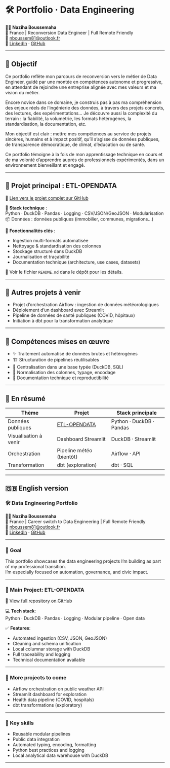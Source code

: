 
# 🛠️ Portfolio · Data Engineering

👩‍💻 **Naziha Boussemaha**  
📍 France | Reconversion Data Engineer | Full Remote Friendly  
📧 nboussem81@outlook.fr  
🔗 [LinkedIn](https://www.linkedin.com/in/nabdb2a441200/) · [GitHub](https://github.com/Nha-Bssha/)

---

## 🎯 Objectif

Ce portfolio reflète mon parcours de reconversion vers le métier de Data Engineer, guidé par une montée en compétences autonome et progressive, en attendant de rejoindre une entreprise alignée avec mes valeurs et ma vision du métier.

Encore novice dans ce domaine, je construis pas à pas ma compréhension des enjeux réels de l’ingénierie des données, à travers des projets concrets, des lectures, des expérimentations… Je découvre aussi la complexité du terrain : la fiabilité, la volumétrie, les formats hétérogènes, la standardisation, la documentation, etc.

Mon objectif est clair : mettre mes compétences au service de projets sincères, humains et à impact positif, qu’il s’agisse de données publiques, de transparence démocratique, de climat, d’éducation ou de santé.

Ce portfolio témoigne à la fois de mon apprentissage technique en cours et de ma volonté d’apprendre auprès de professionnels expérimentés, dans un environnement bienveillant et engagé.

---

## 🧱 Projet principal : ETL-OPENDATA

📂 [Lien vers le projet complet sur GitHub](https://github.com/Nha-Bssha/etl-opendata)

🔧 **Stack technique** :  
Python · DuckDB · Pandas · Logging · CSV/JSON/GeoJSON · Modularisation  
📦 Données : données publiques (immobilier, communes, migrations…)

🧩 **Fonctionnalités clés** :
- Ingestion multi-formats automatisée
- Nettoyage & standardisation des colonnes
- Stockage structuré dans DuckDB
- Journalisation et traçabilité
- Documentation technique (architecture, use cases, datasets)

📎 Voir le fichier `README.md` dans le dépôt pour les détails.

---

## 📁 Autres projets à venir

- Projet d’orchestration Airflow : ingestion de données météorologiques
- Déploiement d’un dashboard avec Streamlit
- Pipeline de données de santé publiques (COVID, hôpitaux)
- Initiation à dbt pour la transformation analytique

---

## 🧠 Compétences mises en œuvre

- ✨ Traitement automatisé de données brutes et hétérogènes
- 🏗️ Structuration de pipelines réutilisables
- 💾 Centralisation dans une base typée (DuckDB, SQL)
- 🧼 Normalisation des colonnes, typage, encodage
- 🧾 Documentation technique et reproductibilité

---

## 🔎 En résumé

| Thème                  | Projet                          | Stack principale         |
|------------------------|----------------------------------|--------------------------|
| Données publiques      | [ETL-OPENDATA](https://github.com/Nha-Bssha/etl-opendata) | Python · DuckDB · Pandas |
| Visualisation à venir  | Dashboard Streamlit              | DuckDB · Streamlit       |
| Orchestration          | Pipeline météo (bientôt)         | Airflow · API            |
| Transformation         | dbt (exploration)                | dbt · SQL                |

---

## 🇬🇧 English version

### 🛠️ Data Engineering Portfolio

👩‍💻 **Naziha Boussemaha**  
📍 France | Career switch to Data Engineering | Full Remote Friendly  
📧 nboussem81@outlook.fr  
🔗 [LinkedIn](https://www.linkedin.com/in/nabdb2a441200/) · [GitHub](https://github.com/Nha-Bssha/)

---

### 🎯 Goal

This portfolio showcases the data engineering projects I’m building as part of my professional transition.  
I’m especially focused on automation, governance, and civic impact.

---

### 🔧 Main Project: ETL-OPENDATA

📂 [View full repository on GitHub](https://github.com/Nha-Bssha/etl-opendata)

💻 **Tech stack**:  
Python · DuckDB · Pandas · Logging · Modular pipeline · Open data

✅ **Features**:
- Automated ingestion (CSV, JSON, GeoJSON)
- Cleaning and schema unification
- Local columnar storage with DuckDB
- Full traceability and logging
- Technical documentation available

---

### 📁 More projects to come

- Airflow orchestration on public weather API
- Streamlit dashboard for exploration
- Health data pipeline (COVID, hospitals)
- dbt transformations (exploratory)

---

### 🧠 Key skills

- Reusable modular pipelines
- Public data integration
- Automated typing, encoding, formatting
- Python best practices and logging
- Local analytical data warehouse with DuckDB

---



